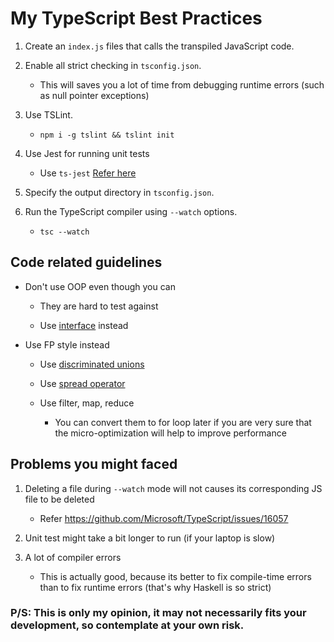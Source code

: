 # My TypeScript Best Practices

1. Create an `index.js` files that calls the transpiled JavaScript code.

2. Enable all strict checking in `tsconfig.json`. 

    - This will saves you a lot of time from debugging runtime errors (such as null pointer exceptions)

3. Use TSLint.

    - `npm i -g tslint && tslint init`

4. Use Jest for running unit tests

    - Use `ts-jest` [Refer here](https://www.npmjs.com/package/ts-jest)

5. Specify the output directory in `tsconfig.json`.

6. Run the TypeScript compiler using `--watch` options.

    - `tsc --watch`


## Code related guidelines

- Don't use OOP even though you can 

    - They are hard to test against

    - Use [interface](https://www.typescriptlang.org/docs/handbook/interfaces.html) instead

- Use FP style instead

    - Use [discriminated unions](https://basarat.gitbooks.io/typescript/docs/types/discriminated-unions.html)

    - Use [spread operator](https://developer.mozilla.org/en-US/docs/Web/JavaScript/Reference/Operators/Spread_syntax)

    - Use filter, map, reduce 

        - You can convert them to for loop later if you are very sure that the micro-optimization will help to improve performance
    

## Problems you might faced

1. Deleting a file during `--watch` mode will not causes its corresponding JS file to be deleted

    - Refer https://github.com/Microsoft/TypeScript/issues/16057

2. Unit test might take a bit longer to run (if your laptop is slow)

3. A lot of compiler errors 

    - This is actually good, because its better to fix compile-time errors than to fix runtime errors (that's why Haskell is so strict)
    

### P/S: This is only my opinion, it may not necessarily fits your development, so contemplate at your own risk.
